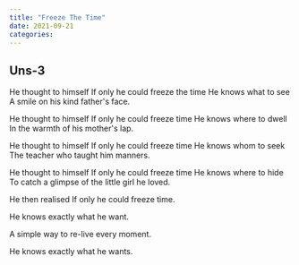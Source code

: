 ```yaml
---
title: "Freeze The Time"
date: 2021-09-21
categories:
---
```



## Uns-3

He thought to himself If only he could freeze the time He knows what to see A smile on his kind father's face.

He thought to himself If only he could freeze time He knows where to dwell In the warmth of his mother's lap.

He thought to himself If only he could freeze time He knows whom to seek The teacher who taught him manners.

He thought to himself If only he could freeze time He knows where to hide To catch a glimpse of the little girl he loved.

He then realised If only he could freeze time.

He knows exactly what he want.

A simple way to re-live every moment. 

He knows exactly what he wants.